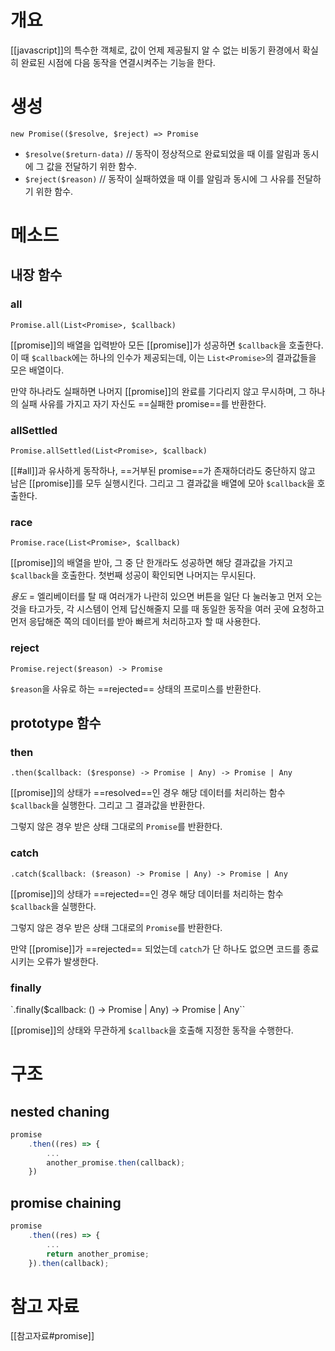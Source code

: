 # 개요
[[javascript]]의 특수한 객체로, 값이 언제 제공될지 알 수 없는 비동기 환경에서 확실히 완료된 시점에 다음 동작을 연결시켜주는 기능을 한다.

# 생성
`new Promise(($resolve, $reject) => Promise`

- `$resolve($return-data)` // 동작이 정상적으로 완료되었을 때 이를 알림과 동시에 그 값을 전달하기 위한 함수.
- `$reject($reason)` // 동작이 실패하였을 때 이를 알림과 동시에 그 사유를 전달하기 위한 함수.

# 메소드
## 내장 함수
### all
`Promise.all(List<Promise>, $callback)`

[[promise]]의 배열을 입력받아 모든 [[promise]]가 성공하면 `$callback`을 호출한다. 이 때 `$callback`에는 하나의 인수가 제공되는데, 이는 `List<Promise>`의 결과값들을 모은 배열이다.

만약 하나라도 실패하면 나머지 [[promise]]의 완료를 기다리지 않고 무시하며, 그 하나의 실패 사유를 가지고 자기 자신도 ==실패한 promise==를 반환한다.

### allSettled
`Promise.allSettled(List<Promise>, $callback)`

[[#all]]과 유사하게 동작하나, ==거부된 promise==가 존재하더라도 중단하지 않고 남은 [[promise]]를 모두 실행시킨다. 그리고 그 결과값을 배열에 모아 `$callback`을 호출한다.

### race
`Promise.race(List<Promise>, $callback)`

[[promise]]의 배열을 받아, 그 중 단 한개라도 성공하면 해당 결과값을 가지고 `$callback`을 호출한다. 첫번째 성공이 확인되면 나머지는 무시된다.

*용도* = 엘리베이터를 탈 때 여러개가 나란히 있으면 버튼을 일단 다 눌러놓고 먼저 오는 것을 타고가듯, 각 시스템이 언제 답신해줄지 모를 때 동일한 동작을 여러 곳에 요청하고 먼저 응답해준 쪽의 데이터를 받아 빠르게 처리하고자 할 때 사용한다.

### reject
`Promise.reject($reason) -> Promise`

`$reason`을 사유로 하는 ==rejected== 상태의 프로미스를 반환한다.

## prototype 함수
### then
`.then($callback: ($response) -> Promise | Any) -> Promise | Any`

[[promise]]의 상태가 ==resolved==인 경우 해당 데이터를 처리하는 함수 `$callback`을 실행한다. 그리고 그 결과값을 반환한다.

그렇지 않은 경우 받은 상태 그대로의 `Promise`를 반환한다.

### catch
`.catch($callback: ($reason) -> Promise | Any) -> Promise | Any`

[[promise]]의 상태가 ==rejected==인 경우 해당 데이터를 처리하는 함수 `$callback`을 실행한다.

그렇지 않은 경우 받은 상태 그대로의 `Promise`를 반환한다.

만약 [[promise]]가 ==rejected== 되었는데 `catch`가 단 하나도 없으면 코드를 종료시키는 오류가 발생한다.

### finally
`.finally($callback: () -> Promise | Any) -> Promise | Any``

[[promise]]의 상태와 무관하게 `$callback`을 호출해 지정한 동작을 수행한다.

# 구조
## nested chaning
```js
promise
	.then((res) => {
		...
		another_promise.then(callback);
	})
```

## promise chaining
```js
promise
	.then((res) => {
		...
		return another_promise;
	}).then(callback);
```

# 참고 자료 
[[참고자료#promise]]
